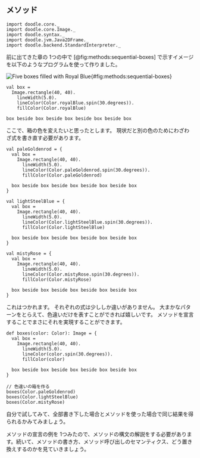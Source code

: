 ## メソッド

```tut:invisible
import doodle.core._
import doodle.core.Image._
import doodle.syntax._
import doodle.jvm.Java2DFrame._
import doodle.backend.StandardInterpreter._
```

前に出てきた章の 1つの中で [@fig:methods:sequential-boxes] で示すイメージを以下のようなプログラムを使って作りました。

![Five boxes filled with Royal Blue](./src/pages/programs/sequential-boxes.pdf+svg){#fig:methods:sequential-boxes}

```tut:silent:book
val box =
  Image.rectangle(40, 40).
    lineWidth(5.0).
    lineColor(Color.royalBlue.spin(30.degrees)).
    fillColor(Color.royalBlue)

box beside box beside box beside box beside box
```

ここで、箱の色を変えたいと思ったとします。
現状だと別の色のためにわざわざ式を書き直す必要があります。

```tut:silent:book
val paleGoldenrod = {
  val box =
    Image.rectangle(40, 40).
      lineWidth(5.0).
      lineColor(Color.paleGoldenrod.spin(30.degrees)).
      fillColor(Color.paleGoldenrod)

  box beside box beside box beside box beside box
}

val lightSteelBlue = {
  val box =
    Image.rectangle(40, 40).
      lineWidth(5.0).
      lineColor(Color.lightSteelBlue.spin(30.degrees)).
      fillColor(Color.lightSteelBlue)

  box beside box beside box beside box beside box
}

val mistyRose = {
  val box =
    Image.rectangle(40, 40).
      lineWidth(5.0).
      lineColor(Color.mistyRose.spin(30.degrees)).
      fillColor(Color.mistyRose)

  box beside box beside box beside box beside box
}
```

これはつかれます。
それぞれの式は少ししか違いがありません。
大まかなパターンをとらえて、色違いだけを表すことができれば嬉しいです。
メソッドを宣言することでまさにそれを実現することができます。

```tut:silent:book
def boxes(color: Color): Image = {
  val box =
    Image.rectangle(40, 40).
      lineWidth(5.0).
      lineColor(color.spin(30.degrees)).
      fillColor(color)

  box beside box beside box beside box beside box
}

// 色違いの箱を作る
boxes(Color.paleGoldenrod)
boxes(Color.lightSteelBlue)
boxes(Color.mistyRose)
```

自分で試してみて、全部書き下した場合とメソッドを使った場合で同じ結果を得られるかみてみましょう。

メソッドの宣言の例を 1つみたので、メソッドの構文の解説をする必要があります。続いて、メソッドの書き方、メソッド呼び出しのセマンティクス、どう置き換えするのかを見ていきましょう。

